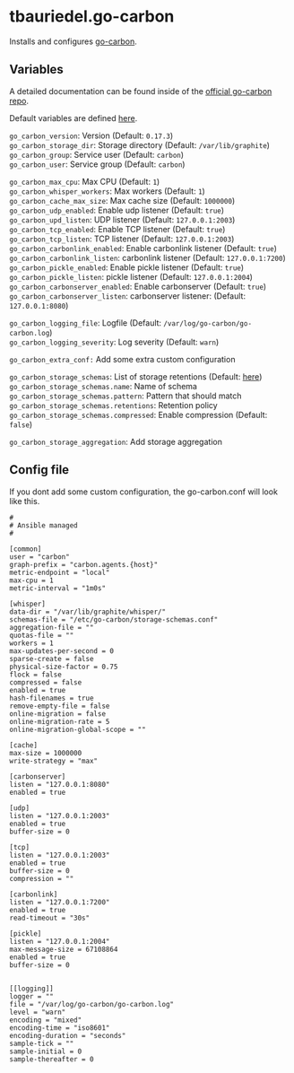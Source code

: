 # tbauriedel.go-carbon

Installs and configures [go-carbon](https://github.com/go-graphite/go-carbon).  

## Variables

A detailed documentation can be found inside of the [official go-carbon repo](https://github.com/go-graphite/go-carbon?tab=readme-ov-file#configuration).  

Default variables are defined [here](defaults/main.yml).  

`go_carbon_version`: Version (Default: `0.17.3`)  
`go_carbon_storage_dir`: Storage directory (Default: `/var/lib/graphite`)  
`go_carbon_group`: Service user (Default: `carbon`)  
`go_carbon_user`: Service group (Default: `carbon`)  

`go_carbon_max_cpu`: Max CPU (Default: `1`)  
`go_carbon_whisper_workers`: Max workers (Default: `1`)  
`go_carbon_cache_max_size`: Max cache size (Default: `1000000`)  
`go_carbon_udp_enabled`: Enable udp listener (Default: `true`)  
`go_carbon_upd_listen`: UDP listener (Default: `127.0.0.1:2003`)  
`go_carbon_tcp_enabled`: Enable TCP listener (Default: `true`)  
`go_carbon_tcp_listen`: TCP listener (Default: `127.0.0.1:2003`)  
`go_carbon_carbonlink_enabled`: Enable carbonlink listener (Default: `true`)  
`go_carbon_carbonlink_listen`: carbonlink listener (Default: `127.0.0.1:7200`)  
`go_carbon_pickle_enabled`: Enable pickle listener (Default: `true`)  
`go_carbon_pickle_listen`: pickle listener (Default: `127.0.0.1:2004`)  
`go_carbon_carbonserver_enabled`: Enable carbonserver (Default: `true`)  
`go_carbon_carbonserver_listen`: carbonserver listener: (Default: `127.0.0.1:8080`)

`go_carbon_logging_file`: Logfile (Default: `/var/log/go-carbon/go-carbon.log`)  
`go_carbon_logging_severity`: Log severity (Default: `warn`)  

`go_carbon_extra_conf:` Add some extra custom configuration  

`go_carbon_storage_schemas`: List of storage retentions (Default: [here](defaults/main.yml))  
`go_carbon_storage_schemas.name`: Name of schema  
`go_carbon_storage_schemas.pattern`: Pattern that should match  
`go_carbon_storage_schemas.retentions`: Retention policy  
`go_carbon_storage_schemas.compressed`: Enable compression (Default: `false`)

`go_carbon_storage_aggregation`: Add storage aggregation

## Config file

If you dont add some custom configuration, the go-carbon.conf will look like this.  
```
#
# Ansible managed
#

[common]
user = "carbon"
graph-prefix = "carbon.agents.{host}"
metric-endpoint = "local"
max-cpu = 1
metric-interval = "1m0s"

[whisper]
data-dir = "/var/lib/graphite/whisper/"
schemas-file = "/etc/go-carbon/storage-schemas.conf"
aggregation-file = ""
quotas-file = ""
workers = 1
max-updates-per-second = 0
sparse-create = false
physical-size-factor = 0.75
flock = false
compressed = false
enabled = true
hash-filenames = true
remove-empty-file = false
online-migration = false
online-migration-rate = 5
online-migration-global-scope = ""

[cache]
max-size = 1000000
write-strategy = "max"

[carbonserver]
listen = "127.0.0.1:8080"
enabled = true

[udp]
listen = "127.0.0.1:2003"
enabled = true
buffer-size = 0

[tcp]
listen = "127.0.0.1:2003"
enabled = true
buffer-size = 0
compression = ""

[carbonlink]
listen = "127.0.0.1:7200"
enabled = true
read-timeout = "30s"

[pickle]
listen = "127.0.0.1:2004"
max-message-size = 67108864
enabled = true
buffer-size = 0


[[logging]]
logger = ""
file = "/var/log/go-carbon/go-carbon.log"
level = "warn"
encoding = "mixed"
encoding-time = "iso8601"
encoding-duration = "seconds"
sample-tick = ""
sample-initial = 0
sample-thereafter = 0
```

